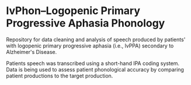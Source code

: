 # lvPhon–Logopenic Primary Progressive Aphasia Phonology
Repository for data cleaning and analysis of speech produced by patients' with logopenic primary progressive aphasia (i.e., lvPPA) secondary to Alzheimer's Disease.

Patients speech was transcribed using a short-hand IPA coding system. Data is being used to assess patient phonological accuracy by comparing patient productions to the target production.
